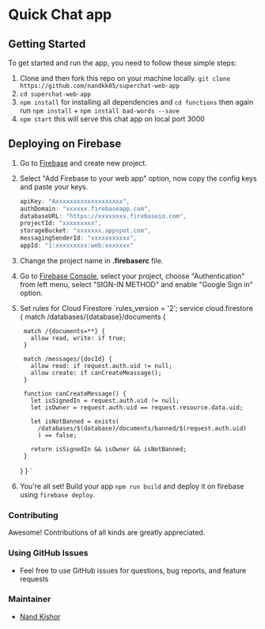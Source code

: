 # Quick Chat app 

## Getting Started

To get started and run the app, you need to follow these simple steps:

1. Clone and then fork this repo on your machine locally.
   `git clone https://github.com/nandkk05/superchat-web-app`
2. `cd superchat-web-app`
3. `npm install` for installing all dependencies and `cd functions` then again run `npm install` + `npm install bad-words --save`
4. `npm start` this will serve this chat app on local port 3000

## Deploying on Firebase
1. Go to [Firebase](https://firebase.google.com) and create new project.
2. Select "Add Firebase to your web app" option, now copy the config keys and paste your keys.
    ```js
    apiKey: "Axxxxxxxxxxxxxxxxxxx",
    authDomain: "xxxxxx.firebaseapp.com",
    databaseURL: "https://xxxxxxxx.firebaseio.com",
    projectId: "xxxxxxxxx",
    storageBucket: "xxxxxxx.appspot.com",
    messagingSenderId: "xxxxxxxxxxx",
    appId: "1:xxxxxxxxx:web:xxxxxxx"
    ```
3. Change the project name in **.firebaserc** file.
4. Go to [Firebase Console](https://console.firebase.google.com), select your project, choose "Authentication" from left menu, select "SIGN-IN METHOD" and enable "Google Sign in" option. 
5. Set rules for Cloud Firestore 
    `rules_version = '2';
    service cloud.firestore {
      match /databases/{database}/documents {

        match /{documents=**} {
          allow read, write: if true;
        }

        match /messages/{docId} {
          allow read: if request.auth.uid != null;
          allow create: if canCreateMeassage();
        }

        function canCreateMessage() {
          let isSignedIn = request.auth.uid != null;
          let isOwner = request.auth.uid == request.resource.data.uid;

          let isNotBanned = exists(
            /databases/$(database)/documents/banned/$(request.auth.uid)
            ) == false;

          return isSignedIn && isOwner && isNotBanned;
        }
      }
    }
    `
6. You're all set! Build your app `npm run build` and deploy it on firebase using `firebase deploy`.

### Contributing

Awesome! Contributions of all kinds are greatly appreciated.

### Using GitHub Issues

- Feel free to use GitHub issues for questions, bug reports, and feature requests

### Maintainer

* [Nand Kishor](https://twitter.com/nandkk05)
